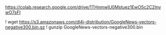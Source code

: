 https://colab.research.google.com/drive/1THnmwIU0Mstuez1EwO5c2C2InvwO7sFI


! wget https://s3.amazonaws.com/dl4j-distribution/GoogleNews-vectors-negative300.bin.gz
! gunzip GoogleNews-vectors-negative300.bin